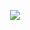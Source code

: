 <p align="center">
  <img src="https://capsule-render.vercel.app/api?type=waving&color=gradient&text=Hello! I am Atharva Khaladkar&height=100&section=header"/>
</p>
<!--
**Atharvakh/Atharvakh** is a ✨ _special_ ✨ repository because its `README.md` (this file) appears on your GitHub profile.

Here are some ideas to get you started:

- 🔭 I’m currently working on ...
- 🌱 I’m currently learning ...
- 👯 I’m looking to collaborate on ...
- 🤔 I’m looking for help with ...
- 💬 Ask me about ...
- 📫 How to reach me: ...
- 😄 Pronouns: ...
- ⚡ Fun fact: ...
-->
